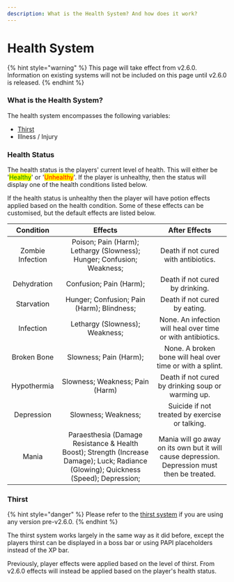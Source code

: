 ```yaml
---
description: What is the Health System? And how does it work?
---
```


# Health System

{% hint style="warning" %}
This page will take effect from v2.6.0. Information on existing systems will not be included on this page until v2.6.0 is released.
{% endhint %}

### What is the Health System?

The health system encompasses the following variables:

* [Thirst](thirst-system.md)
* Illness / Injury

### Health Status

The health status is the players' current level of health. This will either be '<mark style="color:green;">Healthy</mark>' or '<mark style="color:red;">Unhealthy</mark>'. If the player is unhealthy, then the status will display one of the health conditions listed below.

If the health status is unhealthy then the player will have potion effects applied based on the health condition. Some of these effects can be customised, but the default effects are listed below.

|     Condition     |                                                                 Effects                                                                |                                         After Effects                                        |
| :---------------: | :------------------------------------------------------------------------------------------------------------------------------------: | :------------------------------------------------------------------------------------------: |
|  Zombie Infection |                                 Poison; Pain (Harm); Lethargy (Slowness); Hunger; Confusion; Weakness;                                 |                             Death if not cured with antibiotics.                             |
|    Dehydration    |                                                         Confusion; Pain (Harm);                                                        |                                Death if not cured by drinking.                               |
|     Starvation    |                                               Hunger; Confusion; Pain (Harm); Blindness;                                               |                                 Death if not cured by eating.                                |
|     Infection     |                                                     Lethargy (Slowness); Weakness;                                                     |                  None. An infection will heal over time or with antibiotics.                 |
|    Broken Bone    |                                                         Slowness; Pain (Harm);                                                         |                   None. A broken bone will heal over time or with a splint.                  |
|    Hypothermia    |                                                     Slowness; Weakness; Pain (Harm)                                                    |                      Death if not cured by drinking soup or warming up.                      |
|     Depression    |                                                           Slowness; Weakness;                                                          |                        Suicide if not treated by exercise or talking.                        |
|       Mania       | Paraesthesia (Damage Resistance & Health Boost);  Strength (Increase Damage); Luck; Radiance (Glowing); Quickness (Speed); Depression; | Mania will go away on its own but it will cause depression. Depression must then be treated. |

### Thirst

{% hint style="danger" %}
Please refer to the [thirst system](../thirst-system-legacy.md) if you are using any version pre-v2.6.0.
{% endhint %}

The thirst system works largely in the same way as it did before, except the players thirst can be displayed in a boss bar or using PAPI placeholders instead of the XP bar.

Previously, player effects were applied based on the level of thirst. From v2.6.0 effects will instead be applied based on the player's health status.

